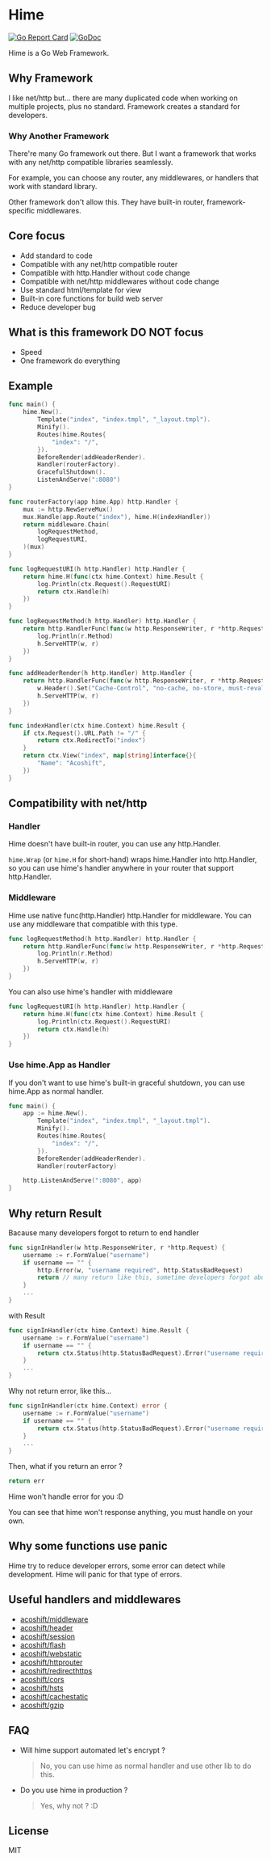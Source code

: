 # Hime

[![Go Report Card](https://goreportcard.com/badge/github.com/acoshift/hime)](https://goreportcard.com/report/github.com/acoshift/hime)
[![GoDoc](https://godoc.org/github.com/acoshift/hime?status.svg)](https://godoc.org/github.com/acoshift/hime)

Hime is a Go Web Framework.

## Why Framework

I like net/http but... there are many duplicated code when working on multiple projects,
plus no standard. Framework creates a standard for developers.

### Why Another Framework

There're many Go framework out there. But I want a framework that works with any net/http compatible libraries seamlessly.

For example, you can choose any router, any middlewares, or handlers that work with standard library.

Other framework don't allow this. They have built-in router, framework-specific middlewares.

## Core focus

- Add standard to code
- Compatible with any net/http compatible router
- Compatible with http.Handler without code change
- Compatible with net/http middlewares without code change
- Use standard html/template for view
- Built-in core functions for build web server
- Reduce developer bug

## What is this framework DO NOT focus

- Speed
- One framework do everything

## Example

```go
func main() {
	hime.New().
		Template("index", "index.tmpl", "_layout.tmpl").
		Minify().
		Routes(hime.Routes{
			"index": "/",
		}).
		BeforeRender(addHeaderRender).
		Handler(routerFactory).
		GracefulShutdown().
		ListenAndServe(":8080")
}

func routerFactory(app hime.App) http.Handler {
	mux := http.NewServeMux()
	mux.Handle(app.Route("index"), hime.H(indexHandler))
	return middleware.Chain(
		logRequestMethod,
		logRequestURI,
	)(mux)
}

func logRequestURI(h http.Handler) http.Handler {
	return hime.H(func(ctx hime.Context) hime.Result {
		log.Println(ctx.Request().RequestURI)
		return ctx.Handle(h)
	})
}

func logRequestMethod(h http.Handler) http.Handler {
	return http.HandlerFunc(func(w http.ResponseWriter, r *http.Request) {
		log.Println(r.Method)
		h.ServeHTTP(w, r)
	})
}

func addHeaderRender(h http.Handler) http.Handler {
	return http.HandlerFunc(func(w http.ResponseWriter, r *http.Request) {
		w.Header().Set("Cache-Control", "no-cache, no-store, must-revalidate")
		h.ServeHTTP(w, r)
	})
}

func indexHandler(ctx hime.Context) hime.Result {
	if ctx.Request().URL.Path != "/" {
		return ctx.RedirectTo("index")
	}
	return ctx.View("index", map[string]interface{}{
		"Name": "Acoshift",
	})
}
```

## Compatibility with net/http

### Handler

Hime doesn't have built-in router, you can use any http.Handler.

`hime.Wrap` (or `hime.H` for short-hand) wraps hime.Handler into http.Handler, so you can use hime's handler anywhere in your router that support http.Handler.

### Middleware

Hime use native func(http.Handler) http.Handler for middleware.
You can use any middleware that compatible with this type.

```go
func logRequestMethod(h http.Handler) http.Handler {
	return http.HandlerFunc(func(w http.ResponseWriter, r *http.Request) {
		log.Println(r.Method)
		h.ServeHTTP(w, r)
	})
}
```

You can also use hime's handler with middleware

```go
func logRequestURI(h http.Handler) http.Handler {
	return hime.H(func(ctx hime.Context) hime.Result {
		log.Println(ctx.Request().RequestURI)
		return ctx.Handle(h)
	})
}
```

### Use hime.App as Handler

If you don't want to use hime's built-in graceful shutdown,
you can use hime.App as normal handler.

```go
func main() {
	app := hime.New().
		Template("index", "index.tmpl", "_layout.tmpl").
		Minify().
		Routes(hime.Routes{
			"index": "/",
		}).
		BeforeRender(addHeaderRender).
		Handler(routerFactory)

	http.ListenAndServe(":8080", app)
}
```

## Why return Result

Bacause many developers forgot to return to end handler

```go
func signInHandler(w http.ResponseWriter, r *http.Request) {
	username := r.FormValue("username")
	if username == "" {
		http.Error(w, "username required", http.StatusBadRequest)
		return // many return like this, sometime developers forgot about it
	}
	...
}
```

with Result

```go
func signInHandler(ctx hime.Context) hime.Result {
	username := r.FormValue("username")
	if username == "" {
		return ctx.Status(http.StatusBadRequest).Error("username required")
	}
	...
}
```

Why not return error, like this...

```go
func signInHandler(ctx hime.Context) error {
	username := r.FormValue("username")
	if username == "" {
		return ctx.Status(http.StatusBadRequest).Error("username required")
	}
	...
}
```

Then, what if you return an error ?

```go
return err
```

Hime won't handle error for you :D

You can see that hime won't response anything, you must handle on your own.

## Why some functions use panic

Hime try to reduce developer errors,
some error can detect while development.
Hime will panic for that type of errors.

## Useful handlers and middlewares

- [acoshift/middleware](https://github.com/acoshift/middleware)
- [acoshift/header](https://github.com/acoshift/header)
- [acoshift/session](https://github.com/acoshift/session)
- [acoshift/flash](https://github.com/acoshift/flash)
- [acoshift/webstatic](https://github.com/acoshift/webstatic)
- [acoshift/httprouter](https://github.com/acoshift/httprouter)
- [acoshift/redirecthttps](https://github.com/acoshift/redirecthttps)
- [acoshift/cors](https://github.com/acoshift/cors)
- [acoshift/hsts](https://github.com/acoshift/hsts)
- [acoshift/cachestatic](https://github.com/acoshift/cachestatic)
- [acoshift/gzip](https://github.com/acoshift/gzip)

## FAQ

- Will hime support automated let's encrypt ?
  > No, you can use hime as normal handler and use other lib to do this.

- Do you use hime in production ?
  > Yes, why not ? :D

## License

MIT

